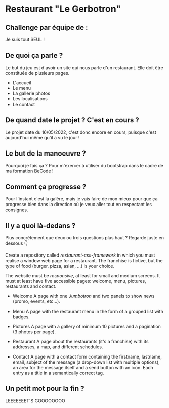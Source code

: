 # Restaurant "Le Gerbotron"

## Challenge par équipe de :

Je suis tout SEUL !

## De quoi ça parle ?

Le but du jeu est d'avoir un site qui nous parle d'un restaurant. Elle doit être constituée de plusieurs pages.

- L'accueil
- Le menu
- La gallerie photos
- Les localisations
- Le contact

## De quand date le projet ? C'est en cours ?

Le projet date du 16/05/2022, c'est donc encore en cours, puisque c'est aujourd'hui même qu'il a vu le jour !

## Le but de la manoeuvre ?

Pourquoi je fais ça ? Pour m'exercer à utiliser du bootstrap dans le cadre de ma formation BeCode !

## Comment ça progresse ?

Pour l'instant c'est la galère, mais je vais faire de mon mieux pour que ça progresse bien dans la direction où je veux aller tout en respectant les consignes.

## Il y a quoi là-dedans ?

Plus concrètement que deux ou trois questions plus haut ? Regarde juste en dessous :point_down:

Create a repository called _restaurant-css-framework_ in which you must realise
a window web page for a restaurant. The franchise is fictive, but the type of
food (burger, pizza, asian, ...) is your choice.

The website must be *responsive*, at least for small and medium screens. It must
at least have five accessible pages: welcome, menu, pictures, restaurants and
contact.

- Welcome
A page with one _Jumbotron_ and two panels to show news (promo, events, etc...).

- Menu
A page with the restaurant menu in the form of a grouped list with badges.

- Pictures
A page with a gallery of minimum 10 pictures and a pagination (3 photos per
page).

- Restaurant
A page about the restaurants (it's a franchise) with its addresses, a map, and
different schedules.

- Contact
A page with a contact form containing the firstname, lastname, email, subject of
the message (a drop-down list with multiple options), an area for the message
itself and a send button with an icon. Each entry as a title in a semantically
correct tag.

## Un petit mot pour la fin ?

LEEEEEEET'S GOOOOOOOO
